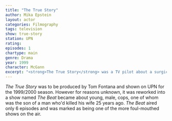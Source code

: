 ```yaml
---
title: "The True Story"
author: Mika Epstein
layout: actor
categories: Filmography
tags: television
show: true-story
station: UPN
rating: 
episodes: 1
chartype: main
genre: Drama
year: 1999
character: McGann
excerpt: "<strong>The True Story</strong> was a TV pilot about a surgical intern and her brother, a rookie cop, getting on with their life, now that their father was in jail for killing their mother when they were young children."
---
```


_The True Story_ was to be produced by Tom Fontana and shown on UPN for the 1999/2000 season. However for reasons unknown, it was reworked into a show named _The Beat_ became about young, male, cops, one of whom was the son of a man who'd killed his wife 25 years ago. _The Beat_ aired only 6 episodes and was marked as being one of the more foul-mouthed shows on the air.